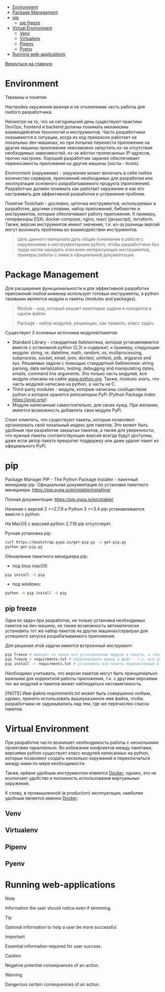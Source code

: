 - [Environment](#environment)
- [Package Management](#package-management)
- [pip](#pip)
  - [pip freeze](#pip-freeze)
- [Virtual Environment](#virtual-environment)
  - [Venv](#venv)
  - [Virtualenv](#virtualenv)
  - [Pipenv](#pipenv)
  - [Pyenv](#pyenv)
- [Running web-applications](#running-web-applications)

[Вернуться на главную](./README.md)

# Environment
Термины и понятия.

Настройка окружения важная и не отъемлемая часть работы для любого разработчика.

Несмотря на то, что на сегодняшний день существуют практики DevOps, frontend и backend должны понимать механизмы взаимодейсвтия технологий и инструментов. Часто разработчики оказываются в ситуации, когда их код прекрасно работает на локальных dev-машинах, но при попытке перенести приложение на другие машины приложение невозможно запустить из-за отсутствия необходимых зависимостей, из-за жёстко прописанных IP-адресов, прочих настроек. Хороший разработчик заранее обеспечивает переносимость приложения на другие машины (хосты - hosts).

Environment (окружение) - окружение может включать в себя любое количество серверов, приложений необходимых для разработки или эксплуатации основного разрабатываемого продукта (приложения). Разработчик должен понимать как работает окружение и как его настраивать для эффективной разработки и устранения проблем.

Понятие Toolchain - дословно, цепочка инструментов, используемых в разработке, другими словами, набор приложений, библиотек и инструментов, которые обеспечивают работу приложения. К примеру, гипервизоры ESXi, docker-compose, nginx, react (javascript), terraform. Также, версии инструментов имеют значения, т.к. из-за разницы версий могут возникать проблемы во взаимодействии инструментов.

> Цель данного материала дать общее понимание в работе с окружениями и инструментарием python, чтобы разработчики без труда могли находить описание интересующих инструментов, примеры работы с ними в официальной документации.

# Package Management
Для расширения функциональности и для эффективной разработки приложений любой инженер использует готовые инструменты, в python таковыми являются модули и пакеты (modules and packages).
>Module - код, который решает некоторые задачи и находится в одном файле.

>Package - набор модулей, решающих, как правило, класс задач.

Существует 3 основных источника модулей/пакетов:
- Standard Library - стандартная библиотека, которая устанавливается вместе с установкой python (2,3) и содержит, к примеру, следующие модули: string, re, datetime, math, random, os, multiprocessing, subprocess, socket, email, json, doctest, unittest, pdb, argparse and sys.
Решаемые задачи с помощью стандартной библиотеки: string parsing, data serialization, testing, debugging and manipulating dates, emails, command line arguments.
Это только часть модулей, все модули описаны на сайте www.python.org. Также, полезно знать, что часть модулей написана на python, а часть на C.
- Third-party modules - модули, которые написаны сообществом python и которое хранятся репозитории PyPi (Python Package Index https://pypi.org/)
- Модули написанные самостоятельно, для своих нужд. При желании, имеется возможность добавлять свои модули PyPi.

Стоит отметить, что существуют пакеты, которые позволяют организовать свой локальный индекс для пакетов. Это может быть удобным при разработке закрытых пакетов, а также для уверенности, что нужные пакеты соответствующих версий всегда будут доступны, даже если автор пакета прекратит поддержку или даже удалит пакет из официального PyPi.

# pip
Package Manager PIP - The Python Package Installer - пакетный менеджер pip.
Официальная документация по установке пакетного менеджера: https://pip.pypa.io/en/stable/installing/

Полная документация: https://pip.pypa.io/en/stable/

Начиная с версий 2 >=2.7.9 и Python 3 >=3.4 pip устанавливается вместе с python.

На MacOS с версией python 2.7.16 pip отсутствует.

Ручная установка pip:
```bash
curl https://bootstrap.pypa.io/get-pip.py -o get-pip.py
python get-pip.py
```

Обновление пакетного менеджера pip:
- под linux macOS:
```bash
pip install -U pip
```
- под windows:
```bash
python -m pip install -U pip
```

## pip freeze
Одна из задач при разработке, не только установка необходимых пакетов на dev-машину, но также возможность автоматически установить тот же набор пакетов на других машинах/серверах для успешного запуска разрабатываемого приложения.

Для решения этой задачи имеется встроенный инструмент:
```bash
pip freeze # выведет на экран все установленные модули и пакеты, а также их версии
pip freeze > requirments.txt # перенаправить вывод в файл - т.о. все установленные модули и пакеты будут записаны в файл
pip install -r requirments.txt # установить все пакеты перечисленные в файле requirments.txt с учётом версий
```
Необходимо учитывать, что версии пакетов могут быть принципиально важными для корректной работы приложения, т.к. с другими версиями тех же модулей и пакетов может наблюдаться несовметимость.

[!NOTE]
Имя файла requirements.txt может быть совершенно любым, однако, принято использовать вышеуказанное имя файла, чтобы разработчики не задумывались над тем, где же перечислен список пакетов.


# Virtual Environment
При разработке часто возникает необходимость работы с несколькими проектами параллельно.
Во избежание конфликтов между пакетами, версиями python существует класс модулей написанных на python, которые позволяют создать несколько окружений и переключаться между ними по мере необходимости.

Также, крйане удобным инструментом ялвяется [Docker](./Docker.md), однако, это не исключает удобство и ползеность использования виртуальных окружений.

К слову, в промышленной (в production) эксплуатации, наиболее удобным является именно [Docker](Docker.md).

## Venv
## Virtualenv


## Pipenv
## Pyenv

# Running web-applications

> [!NOTE]
> Information the user should notice even if skimming.

> [!TIP]
> Optional information to help a user be more successful.

> [!IMPORTANT]
> Essential information required for user success.

> [!CAUTION]
> Negative potential consequences of an action.

> [!WARNING]
> Dangerous certain consequences of an action.